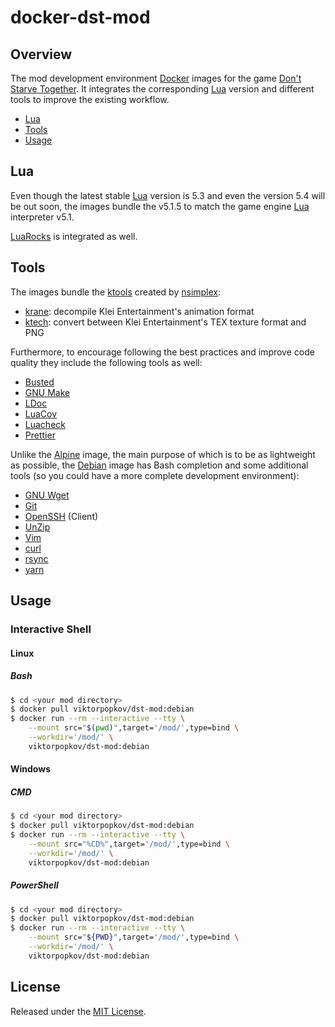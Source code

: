 # docker-dst-mod

## Overview

The mod development environment [Docker][] images for the game
[Don't Starve Together][]. It integrates the corresponding [Lua][] version and
different tools to improve the existing workflow.

- [Lua](#lua)
- [Tools](#tools)
- [Usage](#usage)

## Lua

Even though the latest stable [Lua][] version is 5.3 and even the version 5.4
will be out soon, the images bundle the v5.1.5 to match the game engine [Lua][]
interpreter v5.1.

[LuaRocks][] is integrated as well.

## Tools

The images bundle the [ktools][] created by [nsimplex][]:

- [krane][]: decompile Klei Entertainment's animation format
- [ktech][]: convert between Klei Entertainment's TEX texture format and PNG

Furthermore, to encourage following the best practices and improve code quality
they include the following tools as well:

- [Busted][]
- [GNU Make][]
- [LDoc][]
- [LuaCov][]
- [Luacheck][]
- [Prettier][]

Unlike the [Alpine][] image, the main purpose of which is to be as lightweight
as possible, the [Debian][] image has Bash completion and some additional tools
(so you could have a more complete development environment):

- [GNU Wget][]
- [Git][]
- [OpenSSH][] (Client)
- [UnZip][]
- [Vim][]
- [curl][]
- [rsync][]
- [yarn][]

## Usage

### Interactive Shell

#### Linux

##### Bash

```bash
$ cd <your mod directory>
$ docker pull viktorpopkov/dst-mod:debian
$ docker run --rm --interactive --tty \
    --mount src="$(pwd)",target='/mod/',type=bind \
    --workdir='/mod/' \
    viktorpopkov/dst-mod:debian
```

#### Windows

##### CMD

```bash
$ cd <your mod directory>
$ docker pull viktorpopkov/dst-mod:debian
$ docker run --rm --interactive --tty \
    --mount src="%CD%",target='/mod/',type=bind \
    --workdir='/mod/' \
    viktorpopkov/dst-mod:debian
```

##### PowerShell

```bash
$ cd <your mod directory>
$ docker pull viktorpopkov/dst-mod:debian
$ docker run --rm --interactive --tty \
    --mount src="${PWD}",target='/mod/',type=bind \
    --workdir='/mod/' \
    viktorpopkov/dst-mod:debian
```

## License

Released under the [MIT License](https://opensource.org/licenses/MIT).

[alpine]: https://hub.docker.com/_/alpine
[busted]: https://olivinelabs.com/busted/
[curl]: https://curl.haxx.se/
[debian]: https://hub.docker.com/_/debian
[docker]: https://www.docker.com/
[don't starve together]: https://www.klei.com/games/dont-starve-together
[git]: https://git-scm.com/
[gnu make]: https://www.gnu.org/software/make/
[gnu wget]: https://www.gnu.org/software/wget/
[krane]: https://github.com/nsimplex/ktools#krane
[ktech]: https://github.com/nsimplex/ktools#ktech
[ktools]: https://github.com/nsimplex/ktools
[ldoc]: https://stevedonovan.github.io/ldoc/
[lua]: https://www.lua.org/
[luacheck]: https://github.com/mpeterv/luacheck
[luacov]: https://keplerproject.github.io/luacov/
[luarocks]: https://luarocks.org/
[nsimplex]: https://github.com/nsimplex
[openssh]: https://www.openssh.com/
[prettier]: https://prettier.io/
[rsync]: https://rsync.samba.org/
[unzip]: http://infozip.sourceforge.net/UnZip.html
[vim]: https://www.vim.org/
[yarn]: https://yarnpkg.com/
